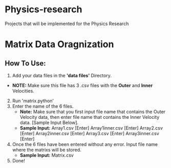 # Physics-research
Projects that will be implemented for the Physics Research

# Matrix Data Oragnization
## How To Use:
1. Add your data files in the **'data files'** Directory.
 - **NOTE:** Make sure this file has 3 .csv files with the **Outer** and **Inner** Velocities.
2. Run 'matrix.python'
3. Enter the name of the 6 files.
   - **Note:** Make sure that you first input file name that contains the Outer Velocity data, then enter file name that contains the Inner Velocity data. [Sample Input Below].
    - **Sample Input:** Array1.csv [Enter] Array1inner.csv [Enter] Array2.csv [Enter] Array2inner.csv [Enter] Array3.csv [Enter] Array3inner.csv [Enter]
4. Once the 6 files have been entered without any error. Input file name where the matrixs will be stored.
     - **Sample Input:** Matrix.csv
5. Done!
